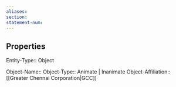 ```yaml
---
aliases: 
section: 
statement-num: 
---
```

## Properties

Entity-Type:: Object

Object-Name:: 
Object-Type:: Animate | Inanimate
Object-Affiliation:: [[Greater Chennai Corporation|GCC]]